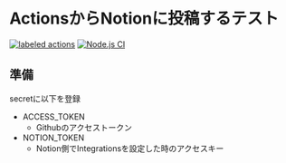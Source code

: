 # ActionsからNotionに投稿するテスト

[![labeled actions](https://github.com/mochi5o/from_actions_to_notion/actions/workflows/main.yml/badge.svg)](https://github.com/mochi5o/from_actions_to_notion/actions/workflows/main.yml)
[![Node.js CI](https://github.com/mochi5o/from_actions_to_notion/actions/workflows/test.yml/badge.svg?branch=master)](https://github.com/mochi5o/from_actions_to_notion/actions/workflows/test.yml)

## 準備

secretに以下を登録
- ACCESS_TOKEN
  - Githubのアクセストークン
- NOTION_TOKEN
  - Notion側でIntegrationsを設定した時のアクセスキー
